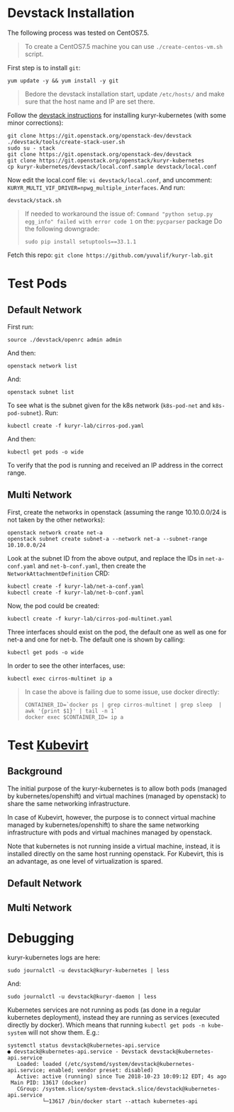 # Devstack Installation
The following process was tested on CentOS7.5.
> To create a CentOS7.5 machine you can use ```./create-centos-vm.sh``` script.

First step is to install ```git```: 
```
yum update -y && yum install -y git
```

> Bedore the devstack installation start, update ```/etc/hosts/``` and make sure that the host name and IP are set there.

Follow the [devstack instructions](https://docs.openstack.org/kuryr-kubernetes/latest/installation/devstack/basic.html) for installing kuryr-kubernetes (with some minor corrections):
```
git clone https://git.openstack.org/openstack-dev/devstack
./devstack/tools/create-stack-user.sh
sudo su - stack
git clone https://git.openstack.org/openstack-dev/devstack
git clone https://git.openstack.org/openstack/kuryr-kubernetes
cp kuryr-kubernetes/devstack/local.conf.sample devstack/local.conf
```
Now edit the local.conf file: ```vi devstack/local.conf```, and uncomment: ```KURYR_MULTI_VIF_DRIVER=npwg_multiple_interfaces```.
And run:
```
devstack/stack.sh
```
> If needed to workaround the issue of: ```Command "python setup.py egg_info" failed with error code 1``` on the: ```pycparser``` package
> Do the following downgrade:
> ```
> sudo pip install setuptools==33.1.1
> ```

Fetch this repo: ```git clone https://github.com/yuvalif/kuryr-lab.git```

# Test Pods
## Default Network
First run: 
```
source ./devstack/openrc admin admin
``` 
And then: 
```
openstack network list
```
And: 
```
openstack subnet list
```
To see what is the subnet given for the k8s network (```k8s-pod-net``` and ```k8s-pod-subnet```).
Run:
```
kubectl create -f kuryr-lab/cirros-pod.yaml
```
And then:
```
kubectl get pods -o wide
```
To verify that the pod is running and received an IP address in the correct range.
## Multi Network
First, create the networks in openstack (assuming the range 10.10.0.0/24 is not taken by the other networks):
```
openstack network create net-a
openstack subnet create subnet-a --network net-a --subnet-range 10.10.0.0/24
```
Look at the subnet ID from the above output, and replace the IDs in ```net-a-conf.yaml``` and ```net-b-conf.yaml```, then create the ```NetworkAttachmentDefinition``` CRD:
```
kubectl create -f kuryr-lab/net-a-conf.yaml
kubectl create -f kuryr-lab/net-b-conf.yaml
```
Now, the pod could be created:
```
kubectl create -f kuryr-lab/cirros-pod-multinet.yaml
```
Three interfaces should exist on the pod, the default one as well as one for net-a and one for net-b. The default one is shown by calling:
```
kubectl get pods -o wide
```
In order to see the other interfaces, use:
```
kubectl exec cirros-multinet ip a
```
> In case the above is failing due to some issue, use docker directly:
> ```
> CONTAINER_ID=`docker ps | grep cirros-multinet | grep sleep  | awk '{print $1}' | tail -n 1`
> docker exec $CONTAINER_ID= ip a
> ```

# Test [Kubevirt](https://kubevirt.io/)
## Background
The initial purpose of the kuryr-kubernetes is to allow both pods (managed by kubernetes/openshift) and virtual machines (managed by openstack) to share the same networking infrastructure. 

In case of Kubevirt, however, the purpose is to connect virtual machine managed by kubernetes/openshift) to share the same networking infrastructure with pods and virtual machines managed by openstack.

Note that kubernetes is not running inside a virtual machine, instead, it is installed directly on the same host running openstack. For Kubevirt, this is an advantage, as one level of virtualization is spared.
## Default Network

## Multi Network

# Debugging
kuryr-kubernetes logs are here:
```
sudo journalctl -u devstack@kuryr-kubernetes | less
```
And:
```
sudo journalctl -u devstack@kuryr-daemon | less
```
Kubernetes services are not running as pods (as done in a regular kubernetes deployment), instead they are running as services (executed directly by docker). Which means that running ```kubectl get pods -n kube-system``` will not show them.
E.g.:
```
systemctl status devstack@kubernetes-api.service    
● devstack@kubernetes-api.service - Devstack devstack@kubernetes-api.service
   Loaded: loaded (/etc/systemd/system/devstack@kubernetes-api.service; enabled; vendor preset: disabled)
   Active: active (running) since Tue 2018-10-23 10:09:12 EDT; 4s ago
 Main PID: 13617 (docker)
   CGroup: /system.slice/system-devstack.slice/devstack@kubernetes-api.service
           └─13617 /bin/docker start --attach kubernetes-api
```
